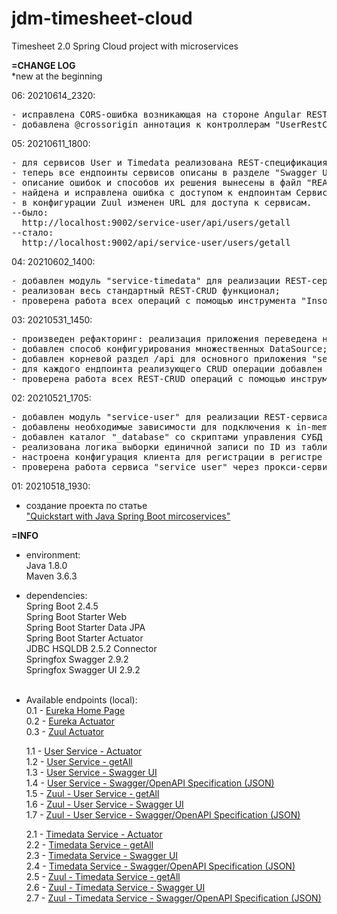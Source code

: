 # jdm-timesheet-cloud
Timesheet 2.0 Spring Cloud project with microservices
<br>

**=CHANGE LOG**<br>
*new at the beginning <br>

06: 20210614_2320:
<pre>
- исправлена CORS-ошибка возникающая на стороне Angular REST-Клиента при доступе к ендпоинтам User и Timedata сервисов;
- добавлена @crossorigin аннотация к контроллерам "UserRestContoller" и "TimedataRestController";
</pre>

05: 20210611_1800:
<pre>
- для сервисов User и Timedata реализована REST-спецификация Swagger/OpenAPI;
- теперь все ендпоинты сервисов описаны в разделе "Swagger UI" (см.ссылки ниже);
- описание ошибок и способов их решения вынесены в файл "README_BUGS.md";
- найдена и исправлена ошибка с доступом к ендпоинтам Сервисов через Zuul из Swagger UI;
- в конфигурации Zuul изменен URL для доступа к сервисам.
--было:
  http://localhost:9002/service-user/api/users/getall
--стало:
  http://localhost:9002/api/service-user/users/getall
</pre>

04: 20210602_1400:
<pre>
- добавлен модуль "service-timedata" для реализации REST-сервиса работы с таблицей "TIMEDATA";
- реализован весь стандартный REST-CRUD функционал;
- проверена работа всех операций с помощью инструмента "Insomnia";
</pre>

03: 20210531_1450:
<pre>
- произведен рефакторинг: реализация приложения переведена на Spring Data JPA;
- добавлен способ конфигурирования множественных DataSource;
- добавлен корневой раздел /api для основного приложения "service-user";
- для каждого ендпоинта реализующего CRUD операции добавлен свой алиас (см.ниже);
- проверена работа всех REST-CRUD операций с помощью инструмента "Insomnia";
</pre>

02: 20210521_1705:
<pre>
- добавлен модуль "service-user" для реализации REST-сервиса работы с таблицей "USER";
- добавлены необходимые зависимости для подключения к in-memory СУБД HSQLDB;
- добавлен каталог "_database" со скриптами управления СУБД и файлами БД "Timesheet";
- реализована логика выборки единичной записи по ID из таблицы "USER";
- настроена конфигурация клиента для регистрации в регистре Service Discovery сервиса Eureka;
- проверена работа сервиса "service_user" через прокси-сервис Zuul;
</pre>
 
01: 20210518_1930:<br>
- создание проекта по статье <br>
  ["Quickstart with Java Spring Boot mircoservices"](https://medium.com/@leo.ertuna/quickstart-with-java-spring-boot-mircoservices-b67d63fd19d1) <br>


**=INFO**
- environment:<br>
  Java 1.8.0 <br>
  Maven 3.6.3 <br>

- dependencies:<br>
  Spring Boot 2.4.5 <br>
  Spring Boot Starter Web <br>
  Spring Boot Starter Data JPA <br>
  Spring Boot Starter Actuator <br>
  JDBC HSQLDB 2.5.2 Connector <br>
  Springfox Swagger 2.9.2 <br>
  Springfox Swagger UI 2.9.2 <br>
  <br>
  
- Available endpoints (local): <br>
  0.1 - [Eureka Home Page](http://localhost:9001/) <br>
  0.2 - [Eureka Actuator](http://localhost:9001/actuator/health) <br>
  0.3 - [Zuul Actuator](http://localhost:9002/actuator/health) <br>

  1.1 - [User Service - Actuator](http://localhost:8601/api/actuator/health) <br>
  1.2 - [User Service - getAll](http://localhost:8601/api/users/getall) <br>
  1.3 - [User Service - Swagger UI](http://localhost:8601/api/swagger-ui.html) <br>
  1.4 - [User Service - Swagger/OpenAPI Specification (JSON)](http://localhost:8601/api/v2/api-docs) <br>
  1.5 - [Zuul - User Service - getAll](http://localhost:9002/api/service-user/users/getall) <br>
  1.6 - [Zuul - User Service - Swagger UI](http://localhost:9002/api/service-user/swagger-ui.html) <br>
  1.7 - [Zuul - User Service - Swagger/OpenAPI Specification (JSON)](http://localhost:9002/api/service-user/v2/api-docs) <br>
  
  2.1 - [Timedata Service - Actuator](http://localhost:8602/api/actuator/health) <br>
  2.2 - [Timedata Service - getAll](http://localhost:8602/api/timedata/getall) <br>
  2.3 - [Timedata Service - Swagger UI](http://localhost:8602/api/swagger-ui.html) <br>
  2.4 - [Timedata Service - Swagger/OpenAPI Specification (JSON)](http://localhost:8602/api/v2/api-docs) <br>
  2.5 - [Zuul - Timedata Service - getAll](http://localhost:9002/api/service-timedata/timedata/getall) <br>
  2.6 - [Zuul - Timedata Service - Swagger UI](http://localhost:9002/api/service-timedata/swagger-ui.html) <br>
  2.7 - [Zuul - Timedata Service - Swagger/OpenAPI Specification (JSON)](http://localhost:9002/api/service-timedata/v2/api-docs) <br>  
